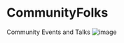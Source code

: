 # CommunityFolks
Community Events and Talks
![image](https://user-images.githubusercontent.com/9124597/190522447-7ec5df7a-07be-4a91-9382-8458fc28a11a.png)
